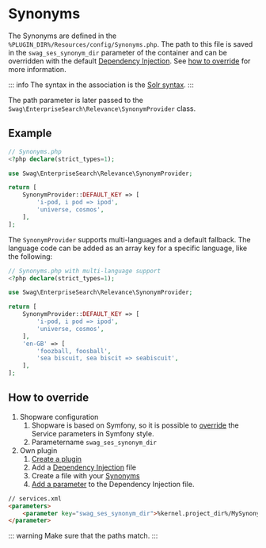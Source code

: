 # Synonyms

The Synonyms are defined in the `%PLUGIN_DIR%/Resources/config/Synonyms.php`. The path to this file is saved in the `swag_ses_synonym_dir` parameter of the container and can be overridden with the default [Dependency Injection](../../../guides/plugins/plugins/plugin-fundamentals/add-plugin-dependencies). See [how to override](synonyms#how-to-override) for more information.

::: info
The syntax in the association is the [Solr syntax](https://www.elastic.co/guide/en/elasticsearch/reference/current/analysis-synonym-tokenfilter.html#_solr_synonyms).
:::

The path parameter is later passed to the `Swag\EnterpriseSearch\Relevance\SynonymProvider` class.

## Example

```php
// Synonyms.php
<?php declare(strict_types=1);

use Swag\EnterpriseSearch\Relevance\SynonymProvider;

return [
    SynonymProvider::DEFAULT_KEY => [
        'i-pod, i pod => ipod',
        'universe, cosmos',
    ],
];
```

The `SynonymProvider` supports multi-languages and a default fallback. The language code can be added as an array key for a specific language, like the following:

```php
// Synonyms.php with multi-language support
<?php declare(strict_types=1);

use Swag\EnterpriseSearch\Relevance\SynonymProvider;

return [
    SynonymProvider::DEFAULT_KEY => [
        'i-pod, i pod => ipod',
        'universe, cosmos',
    ],
    'en-GB' => [
        'foozball, foosball',
        'sea biscuit, sea biscit => seabiscuit',
    ],
];
```

## How to override

1. Shopware configuration
   1. Shopware is based on Symfony, so it is possible to [override](https://symfony.com/doc/2.0/cookbook/bundles/override.html#services-configuration) the Service parameters in Symfony style.
   1. Parametername `swag_ses_synonym_dir`
1. Own plugin
   1. [Create a plugin](../../../guides/plugins/plugins/plugin-base-guide)
   1. Add a [Dependency Injection](../../../guides/plugins/plugins/plugin-fundamentals/dependency-injection#injecting-another-service) file
   1. Create a file with your [Synonyms](synonyms#example)
   1. [Add a parameter](https://symfony.com/doc/2.0/cookbook/bundles/override.html#services-configuration) to the Dependency Injection file.

```html
// services.xml
<parameters>
    <parameter key="swag_ses_synonym_dir">%kernel.project_dir%/MySynonyms.php</parameter>
</parameter>
```

::: warning
Make sure that the paths match.
:::
